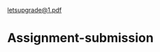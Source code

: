 [letsupgrade@1.pdf](https://github.com/renu-14/Assignment-submission/files/6985040/letsupgrade%401.pdf)
# Assignment-submission

